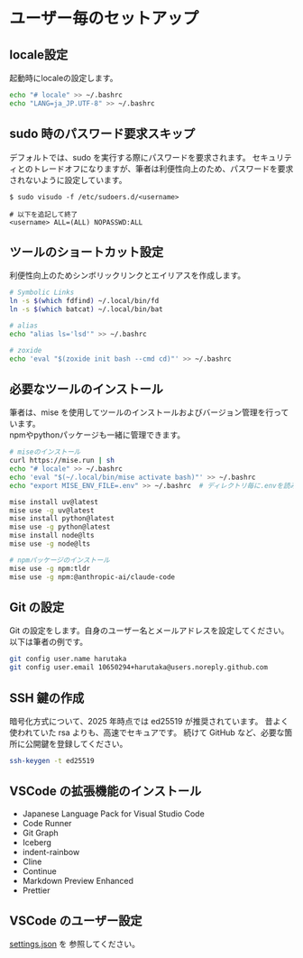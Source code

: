 # ユーザー毎のセットアップ

## locale設定

起動時にlocaleの設定します。

```bash
echo "# locale" >> ~/.bashrc
echo "LANG=ja_JP.UTF-8" >> ~/.bashrc
```


## sudo 時のパスワード要求スキップ

デフォルトでは、sudo を実行する際にパスワードを要求されます。
セキュリティとのトレードオフになりますが、筆者は利便性向上のため、パスワードを要求されないように設定しています。

```
$ sudo visudo -f /etc/sudoers.d/<username>

# 以下を追記して終了
<username> ALL=(ALL) NOPASSWD:ALL
```

## ツールのショートカット設定

利便性向上のためシンボリックリンクとエイリアスを作成します。

```bash
# Symbolic Links
ln -s $(which fdfind) ~/.local/bin/fd
ln -s $(which batcat) ~/.local/bin/bat

# alias
echo "alias ls='lsd'" >> ~/.bashrc

# zoxide
echo 'eval "$(zoxide init bash --cmd cd)"' >> ~/.bashrc
```

## 必要なツールのインストール

筆者は、mise を使用してツールのインストールおよびバージョン管理を行っています。  
npmやpythonパッケージも一緒に管理できます。

```bash
# miseのインストール
curl https://mise.run | sh
echo "# locale" >> ~/.bashrc
echo 'eval "$(~/.local/bin/mise activate bash)"' >> ~/.bashrc
echo "export MISE_ENV_FILE=.env" >> ~/.bashrc  # ディレクトリ毎に.envを読み込む(direnv機能)

mise install uv@latest
mise use -g uv@latest
mise install python@latest
mise use -g python@latest
mise install node@lts
mise use -g node@lts

# npmパッケージのインストール
mise use -g npm:tldr
mise use -g npm:@anthropic-ai/claude-code
```

## Git の設定

Git の設定をします。自身のユーザー名とメールアドレスを設定してください。
以下は筆者の例です。

```bash
git config user.name harutaka
git config user.email 10650294+harutaka@users.noreply.github.com
```

## SSH 鍵の作成

暗号化方式について、2025 年時点では ed25519 が推奨されています。
昔よく使われていた rsa よりも、高速でセキュアです。
続けて GitHub など、必要な箇所に公開鍵を登録してください。

```bash
ssh-keygen -t ed25519
```

## VSCode の拡張機能のインストール

- Japanese Language Pack for Visual Studio Code
- Code Runner
- Git Graph
- Iceberg
- indent-rainbow
- Cline
- Continue
- Markdown Preview Enhanced
- Prettier

## VSCode のユーザー設定

[settings.json](./settings.json) を 参照してください。
